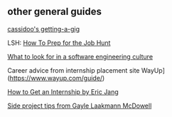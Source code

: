 ## other general guides

[cassidoo's getting-a-gig](https://github.com/cassidoo/getting-a-gig)

LSH: [How To Prep for the Job Hunt](https://www.youtube.com/watch?v=N__a2v8nVbE&app=desktop)

[What to look for in a software engineering culture](http://blog.pamelafox.org/2013/07/what-to-look-for-in-software.html)

Career advice from internship placement site WayUp](https://www.wayup.com/guide/)

[How to Get an Internship by Eric Jang](http://blog.evjang.com/2016/07/how-to-get-internship.html)

[Side project tips from Gayle Laakmann McDowell]( https://www.quora.com/Computer-Science-is-not-teaching-me-programming-it-is-teaching-me-maths-What-can-I-do-to-use-my-coding-knowledge-to-program-apps-etc/answer/Gayle-Laakmann-McDowell)

